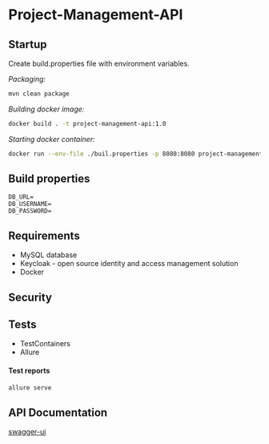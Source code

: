# Project-Management-API

## Startup

Create build.properties file with environment variables.

_Packaging:_

```bash
mvn clean package
```

_Building docker image:_

```bash
docker build . -t project-management-api:1.0
```

_Starting docker container:_

```bash
docker run --env-file ./buil.properties -p 8080:8080 project-management-api:1.0
```

## Build properties

```properties
DB_URL=
DB_USERNAME=
DB_PASSWORD=
```

## Requirements

- MySQL database
- Keycloak - open source identity and access management solution
- Docker

## Security

## Tests

- TestContainers
- Allure

#### Test reports

```bash
allure serve
```

## API Documentation

[swagger-ui](http://localhost:8080/swagger-ui/index.html?configUrl=/v3/api-docs/swagger-config#/)